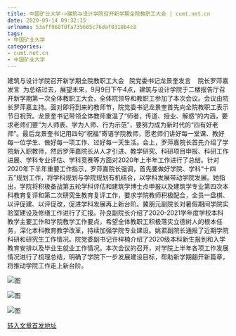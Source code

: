 ```yaml
---
title: 中国矿业大学->建筑与设计学院召开新学期全院教职工大会 | cumt.net.cn
date: 2020-09-14 09:32:15
urlname: 53aff960f0fa735605c76daf0318b4c8
tags: 
- 中国矿业大学
categories:
- cumt.net.cn
- 中国矿业大学
---
```

建筑与设计学院召开新学期全院教职工大会   院党委书记龙景奎发言    院长罗萍嘉发言  为总结过去，展望未来，9月9日下午4点，建筑与设计学院于二楼报告厅召开新学期第一次全体教职工大会，全体院领导和教职工参加了本次会议。会议由院长罗萍嘉主持。面对即将到来的教师节，院党委书记龙景奎首先向全院教职工表示节日祝贺。龙景奎书记带领全体教师重温了“师者，传道、授业、解惑”的内涵，要求老师们要“为人师表、学为人师、行为示范”，要努力成为新时代的“四有好老师”。最后龙景奎书记用四句“祝福”寄语学院教师，愿老师们讲好每一堂课、教好每一位学生、做好每一项工作、过好每一天生活。会上，罗萍嘉院长首先介绍了学院新入职教师，然后罗萍嘉院长从人才引进、教学研究、科研项目申报、科研工作进展、学科专业评估、学科竞赛等方面对2020年上半年工作进行了总结。针对2020年下半年重要工作指示，罗萍嘉院长强调，首先要做好学院、学科“十四五”规划工作，将学科规划与学院规划有机结合，以学科发展带动学院发展。她指出，学院将积极备战第五轮学科评估和建筑学博士点申报以及建筑学专业第四次本科教育复评和第二次研究生教育复评工作，要求学院教师积极配合，全员一盘棋、以评促建、以评促改，促进学科发展再上新台阶。冀朋元副院长对暑假期间学院实验室建设及修缮工作进行了汇报。孙良副院长介绍了2020-2021学年度学校本科教学主要工作和学院教学工作要点，希望全体教职工积极落实立德树人的根本任务，深化本科教育教学改革，持续加强学院专业建设。姚君副院长通报了近期学院科研和研究生工作情况。院党委副书记许梓楠介绍了2020级本科新生报到和入学教育安排以及毕业生就业工作情况。本次会议的召开，对学院上半年各项工作发展情况进行了梳理总结，明确了学院下一步发展建设目标，帮助新学期翻开新篇章，将推动学院工作走上新台阶。

![图](http://xwzx.cumt.edu.cn/_upload/article/images/f6/e8/326be8e84714ad85dc2b9267e488/576fa141-02a2-4ad2-ad1b-288fac42e724.jpg)

![图](http://xwzx.cumt.edu.cn/_upload/article/images/f6/e8/326be8e84714ad85dc2b9267e488/926b7674-7e92-45b6-8299-f69ed2a37175.jpg)

![图](http://xwzx.cumt.edu.cn/_upload/article/images/f6/e8/326be8e84714ad85dc2b9267e488/b4089827-93c6-4cd8-b4f4-256dfc8f5b5a.jpg)

[转入文章首发地址](http://xwzx.cumt.edu.cn/c3/d4/c523a574420/page.htm)